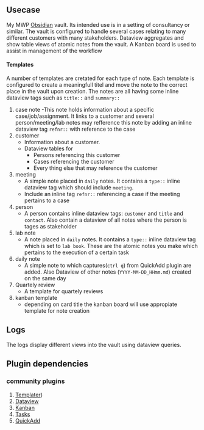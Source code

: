 ## Usecase
My MWP [Obsidian](www.obsidian.md) vault. Its intended use is in a setting of consultancy or similar. The vault is configured to handle several cases relating to many different customers with many stakeholders. Dataview aggregates and show table views of atomic notes from the vault. 
A Kanban board is used to assist in management of the workflow

#### Templates
A number of templates are cretated for each type of note. Each template is configured to create a meaningfull titel and move the note to the correct place in the vault upon creation. The notes are all having some inline dataview tags such as `title::` and  `summary::`
1. case note
	-This note holds information about a specific case/job/assignment. It links to a customer and several person/meeting/lab notes may refference this note by adding an inline dataview tag `refnr::` with reference to the case
2. customer
	- Information about a customer. 
	- Dataview tables for
		- Persons referencing this customer 
		- Cases referencing the customer
		- Every thing else that may reference the customer
3. meeting
	- A simple note placed in `daily` notes. It contains a `type::` inline dataview tag which should include `meeting`.
	- Include an inline tag `refnr::` referencing a case if the meeting pertains to a case
4. person
	- A person contains inline dataview tags: `customer` and `title` and `contact`. Also contain a dataview of all notes where the person is tages as stakeholder
5. lab note
	- A note placed in `daily` notes. It contains a `type::` inline dataview tag which is set to `lab book`. These are the atomic notes you make which pertains to the execution of a certain task
2. daily note
	- A simple note to which captures(`ctrl q`) from QuickAdd plugin are added. Also Dataview of other notes (`YYYY-MM-DD_HHmm.md`) created on the same day
2. Quartely review
	- A template for quartely reviews
2. kanban template
	- depending on card title the kanban board will use appropiate template for note creation

## Logs
The logs display different views into the vault using dataview queries.

## Plugin dependencies
### community plugins
1. [Templater](https://github.com/SilentVoid13/Templater))
2. [Dataview](https://github.com/blacksmithgu/obsidian-dataview)
3. [Kanban](https://github.com/mgmeyers/obsidian-kanban)
4. [Tasks](https://github.com/obsidian-tasks-group/obsidian-tasks)
5. [QuickAdd](https://github.com/chhoumann/quickadd)
